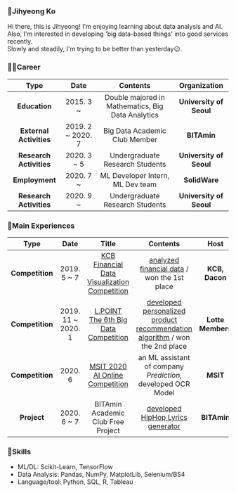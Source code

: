 ### 🤗Jihyeong Ko
Hi there, this is Jihyeong! I'm enjoying learning about data analysis and AI.  
Also, I'm interested in developing 'big data-based things' into good services recently.  
Slowly and steadily, I'm trying to be better than yesterday😉.

### 🏃‍♀️Career

| **Type** | **Date** | **Contents** | **Organization** |
|:--------:|:--------:|:--------:|:--------:|
| **Education** | 2015. 3 ~  | Double majored in Mathematics, Big Data Analytics | **University of Seoul** |
| **External Activities** | 2019. 2 ~ 2020. 7 | Big Data Academic Club Member | **BITAmin** |
| **Research Activities** | 2020. 3 ~ 5 | Undergraduate Research Students | **University of Seoul** |
| **Employment** | 2020. 7 ~  | ML Developer Intern, ML Dev team | **SolidWare** |
| **Research Activities** | 2020. 9 ~ | Undergraduate Research Students | **University of Seoul** |

### 🤡Main Experiences
| **Type** | **Date** | **Title** |**Contents** | **Host** |
|:--------:|:--------:|:--------:|:--------:|:--------:|
| **Competition** | 2019. 5 ~ 7 | [KCB Financial Data Visualization Competition](https://dacon.io/competitions/official/82407/overview) | [analyzed financial data](https://github.com/iloveslowfood/8thKCBFinanceDataVisualization) / won the 1st place | **KCB, Dacon** |
| **Competition** | 2019. 11 ~ 2020. 1 | [L.POINT The 6th Big Data Competition](https://competition.lpoint.com/front/Guideline.tran) | [developed personalized product recommendation algorithm](https://github.com/iloveslowfood/6thLPOINTBigdataCompetition) / won the 2nd place  | **Lotte Members** |
| **Competition** | 2020. 6 | [MSIT 2020 AI Online Competition](http://aifactory.space/aichallenge/)  | an ML assistant of company *Prediction*, developed OCR Model | **MSIT** |
| **Project** | 2020. 6 ~ 7 | BITAmin Academic Club Free Project | [developed HipHop Lyrics generator](https://github.com/iloveslowfood/Text2Hip) | **BITAmin** |

### 🤖Skills
* ML/DL: Scikit-Learn, TensorFlow
* Data Analysis: Pandas, NumPy, MatplotLib, Selenium/BS4
* Language/tool: Python, SQL, R, Tableau

<!--
**iloveslowfood/iloveslowfood** is a ✨ _special_ ✨ repository because its `README.md` (this file) appears on your GitHub profile.

Here are some ideas to get you started:

- 🔭 I’m currently working on ...
- 🌱 I’m currently learning ...
- 👯 I’m looking to collaborate on ...
- 🤔 I’m looking for help with ...
- 💬 Ask me about ...
- 📫 How to reach me: ...
- 😄 Pronouns: ...
- ⚡ Fun fact: ...
-->
